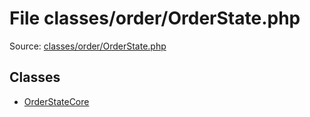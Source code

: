 File classes/order/OrderState.php
=========

Source: [classes/order/OrderState.php](https://github.com/PrestaShop/PrestaShop/blob/1.6.0.14/classes/order/OrderState.php)


Classes
-------

* [OrderStateCore](class.OrderStateCore.md)

